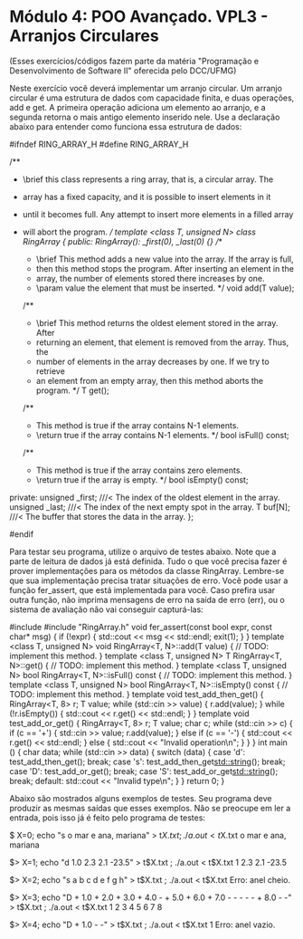 # Módulo 4: POO Avançado. VPL3 - Arranjos Circulares
(Esses exercícios/códigos fazem parte da matéria "Programação e Desenvolvimento de Software II" oferecida pelo DCC/UFMG)

Neste exercício você deverá implementar um arranjo circular. Um arranjo circular é uma estrutura de dados com capacidade finita, e duas operações, add e get. A primeira operação adiciona um elemento ao arranjo, e a segunda retorna o mais antigo elemento inserido nele. Use a declaração abaixo para entender como funciona essa estrutura de dados:

#ifndef RING_ARRAY_H
#define RING_ARRAY_H

/**
 * \brief this class represents a ring array, that is, a circular array. The
 * array has a fixed capacity, and it is possible to insert elements in it
 * until it becomes full. Any attempt to insert more elements in a filled array
 * will abort the program.
 */
template <class T, unsigned N> class RingArray {
  public:
    RingArray(): _first(0), _last(0) {}
    /**
     * \brief This method adds a new value into the array. If the array is full,
     * then this method stops the program. After inserting an element in the
     * array, the number of elements stored there increases by one.
     * \param value the element that must be inserted.
     */
    void add(T value);

    /**
     * \brief This method returns the oldest element stored in the array. After
     * returning an element, that element is removed from the array. Thus, the
     * number of elements in the array decreases by one. If we try to retrieve
     * an element from an empty array, then this method aborts the program.
     */
    T get();

    /**
     * This method is true if the array contains N-1 elements.
     * \return true if the array contains N-1 elements.
     */
    bool isFull() const;

    /**
     * This method is true if the array contains zero elements.
     * \return true if the array is empty.
     */
    bool isEmpty() const;

  private:
    unsigned _first; ///< The index of the oldest element in the array.
    unsigned _last; ///< The index of the next empty spot in the array.
    T buf[N]; ///< The buffer that stores the data in the array.
};

#endif

Para testar seu programa, utilize o arquivo de testes abaixo. Note que a parte de leitura de dados já está definida. Tudo o que você precisa fazer é prover implementações para os métodos da classe RingArray. Lembre-se que sua implementação precisa tratar situações de erro. Você pode usar a função fer_assert, que está implementada para você. Caso prefira usar outra função, não imprima mensagens de erro na saída de erro (err), ou o sistema de avaliação não vai conseguir capturá-las:

#include <iostream>
#include "RingArray.h"
void fer_assert(const bool expr, const char* msg) {
  if (!expr) {
    std::cout << msg << std::endl;
    exit(1);
  }
}
template <class T, unsigned N> void RingArray<T, N>::add(T value) {
  // TODO: implement this method.
}
template <class T, unsigned N> T RingArray<T, N>::get() {
  // TODO: implement this method.
}
template <class T, unsigned N> bool RingArray<T, N>::isFull() const {
  // TODO: implement this method.
}
template <class T, unsigned N> bool RingArray<T, N>::isEmpty() const {
  // TODO: implement this method.
}
template <class T>
void test_add_then_get() {
  RingArray<T, 8> r;
  T value;
  while (std::cin >> value) {
    r.add(value);
  }
  while (!r.isEmpty()) {
    std::cout << r.get() << std::endl;
  }
}
template <class T>
void test_add_or_get() {
  RingArray<T, 8> r;
  T value;
  char c;
  while (std::cin >> c) {
    if (c == '+') {
      std::cin >> value;
      r.add(value);
    } else if (c == '-') {
      std::cout << r.get() << std::endl;
    } else {
      std::cout << "Invalid operation\n";
    }
  }
}
int main () {
  char data;
  while (std::cin >> data) {
    switch (data) {
      case 'd': test_add_then_get<double>();
                break;
      case 's': test_add_then_get<std::string>();
                break;
      case 'D': test_add_or_get<double>();
                break;
      case 'S': test_add_or_get<std::string>();
                break;
      default: std::cout << "Invalid type\n";
    }
  }
  return 0;
}

Abaixo são mostrados alguns exemplos de testes. Seu programa deve produzir as mesmas saídas que esses exemplos. Não se preocupe em ler a entrada, pois isso já é feito pelo programa de testes:

$ X=0; echo "s o mar e ana, mariana" > t$X.txt ; ./a.out < t$X.txt
o
mar
e
ana,
mariana


$> X=1; echo "d 1.0 2.3 2.1 -23.5" > t$X.txt ; ./a.out < t$X.txt
1
2.3
2.1
-23.5


$> X=2; echo "s a b c d e f g h" > t$X.txt ; ./a.out < t$X.txt
Erro: anel cheio.


$> X=3; echo "D + 1.0 + 2.0 + 3.0 + 4.0 - + 5.0 + 6.0 + 7.0 - - - - - + 8.0 - -" > t$X.txt ; ./a.out < t$X.txt
1
2
3
4
5
6
7
8


$> X=4; echo "D + 1.0 - -" > t$X.txt ; ./a.out < t$X.txt
1
Erro: anel vazio.
